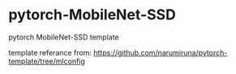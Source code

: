# pytorch-MobileNet-SSD
pytorch MobileNet-SSD template

template referance from: https://github.com/narumiruna/pytorch-template/tree/mlconfig
